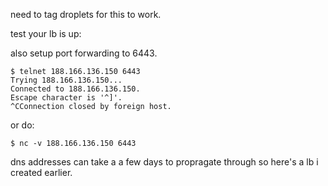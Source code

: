 need to tag droplets for this to work. 


test your lb is up:


also setup port forwarding to 6443. 

```
$ telnet 188.166.136.150 6443
Trying 188.166.136.150...
Connected to 188.166.136.150.
Escape character is '^]'.
^CConnection closed by foreign host.
```

or do:

```
$ nc -v 188.166.136.150 6443
```


dns addresses can take a a few days to propragate through so here's a lb i created earlier. 



